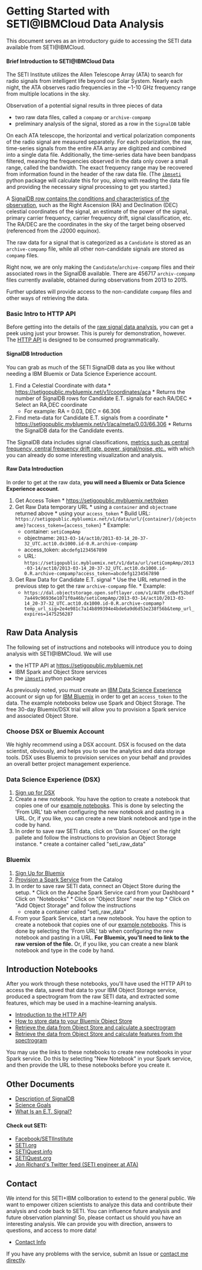 # Getting Started with SETI@IBMCloud Data Analysis

This document serves as an introductory guide to accessing the SETI data available from <span>SETI</span>@IBMCloud. 


#### Brief Introduction to SET<span>I@</span>IBMCloud Data

The SETI Institute utilizes the Allen Telescope Array (ATA) to search for radio signals from intelligent life
beyond our Solar System. Nearly each night, the ATA observes radio frequencies in the ~1-10 GHz 
frequency range from multiple locations in the sky. 

Observation of a potential signal results in three pieces of data

  * two raw data files, called a `compamp` or `archive-compamp`
  * preliminary analysis of the signal, stored as a row in the `SignalDB` table 

On each ATA telescope, the horizontal and vertical polarization 
components of the radio signal are measured separately. 
For each polarization, the raw, time-series signals from the entire ATA array are digitized and 
combined into a single data file. Additionally, the time-series data have been bandpass filtered, meaning the
frequencies observed in the data only cover a small range, called the bandwidth. 
The exact frequency range may be recovered from information found
in the header of the raw data file. (The [`ibmseti`](https://github.com/ibm-cds-labs/ibmseti) python package will calculate this for you, along 
with reading the data file and providing the necessary signal processing to get you started.)

A [SignalDB row contains the conditions and characteristics of the observation](signaldb.md),
such as the Right Ascension (RA) and Declination (DEC) celestial coordinates of the signal, 
an estimate of the power of the signal, primary carrier frequency, carrier frequency drift, 
signal classification, etc. The RA/DEC are the coordinates in the sky of the target being observed 
(referenced from the J2000 equinox). 

The raw data for a signal that is categorized as a `Candidate` is stored as an `archive-compamp` file, 
while all other non-candidate signals are stored as `compamp` files. 

Right now, we are only making the `Candidate`/`archive-compamp` files and their associated
rows in the SignalDB available. There are 456717 `archiv-compamp` files currently available, obtained
during observations from 2013 to 2015. 

Further updates will provide access to the non-candidate `compamp` files and other ways of retrieving the data.

### Basic Intro to HTTP API

Before getting into the details of the [raw signal data analysis](#raw-data-analysis), you can get a peek using just your browser. This is purely for demonstration, however. The [HTTP API](setigopublic.md) is designed to be consumed programmatically. 

#### SignalDB Introduction 

You can grab as much of the SETI SignalDB data as you like without needing a IBM Bluemix or 
Data Science Experience account. 

  1. Find a Celestial Coordinate with data
    * https://setigopublic.mybluemix.net/v1/coordinates/aca
    * Returns the number of SignalDB rows for Candidate E.T. signals for each RA/DEC
    * Select an RA,DEC coordinate  
      * For example:  RA = 0.03, DEC = 66.306  
  2. Find meta-data for Candidate E.T. signals from a coordinate
    * https://setigopublic.mybluemix.net/v1/aca/meta/0.03/66.306
    * Returns the SignalDB data for the Candidate events. 

The SignalDB data includes signal classifications, 
[metrics such as central frequency, central frequency drift rate, power, signal/noise, etc.](signaldb.md), 
with which you can already do some interesting visualization and analysis. 

#### Raw Data Introduction

In order to get at the raw data, **you will need a Bluemix or Data Science Experience account**.

  1. Get Access Token 
    * https://setigopublic.mybluemix.net/token
  2. Get Raw Data temporary URL 
    * using a `container` and `objectname` returned above
    * using your `access_token` 
    * Build URL: `https://setigopublic.mybluemix.net/v1/data/url/{container}/{objectname}?access_token={access_token}`
    * Example: 
      * container: `setiCompAmp`
      * objectname: `2013-03-14/act10/2013-03-14_20-37-32_UTC.act10.dx1000.id-0.R.archive-compamp`
      * access_token: `abcdefg1234567890`
      * URL: `https://setigopublic.mybluemix.net/v1/data/url/setiCompAmp/2013-03-14/act10/2013-03-14_20-37-32_UTC.act10.dx1000.id-0.R.archive-compamp?access_token=abcdefg1234567890`
  3. Get Raw Data for Candidate E.T. signal
    * Use the URL returned in the previous step to get the raw `archive-compamp` file.
    * Example:
      * `https://dal.objectstorage.open.softlayer.com/v1/AUTH_cdbef52bdf7a449c96936e1071f0a46b/setiCompAmp/2013-03-14/act10/2013-03-14_20-37-32_UTC.act10.dx1000.id-0.R.archive-compamp?temp_url_sig=2e4e981c7a14b899394e4bde6a9d6d53e238f56b&temp_url_expires=1475256287`

## Raw Data Analysis

The following set of instructions and notebooks will introduce you to doing analysis with SE<span>TI</span>@IBMCloud. We  will use

  * the HTTP API at https://setigopublic.mybluemix.net
  * IBM Spark and Object Store services
  * the [`ibmseti`](https://github.com/ibm-cds-labs/ibmseti) python package

As previously noted, you must create an [IBM Data Science Experience](http://datascience.ibm.com/) account or sign up for [IBM Bluemix](http://www.ibm.com/cloud-computing/bluemix/) in order to get an `access_token` to the data. The example notebooks below use Spark and Object Storage. The free 30-day Bluemix/DSX trial will allow you to provision a Spark service and associated Object Store. 


### Choose DSX or Bluemix Account

We highly recommend using a DSX account. DSX is focused on the data scientist, obviously, and helps you to 
use the analytics and data storage tools. DSX uses Bluemix to provision services on your 
behalf and provides an overall better project management experience. 

### Data Science Experience (DSX)

  1. [Sign up for DSX](http://datascience.ibm.com/)
  2. Create a new notebook. You have the option to create a notebook that copies one of our [example notebooks](notebooks). This is done by selecting the 'From URL' tab when configuring the new notebook and pasting in a URL. Or, if you like, you can create a new blank notebook and type in the code by hand. 
  3. In order to save raw SETI data, click on 'Data Sources' on the right pallete and follow the instructions to provision an Object Storage instance.
    * create a container called "seti_raw_data"


### Bluemix

  1. [Sign Up for Bluemix](https://console.ng.bluemix.net/registration/?Target=https%3A%2F%2Fconsole.ng.bluemix.net%2Flogin%3Fstate%3D%2Fhome%2Fonboard)
  2. [Provision a Spark Service](https://console.ng.bluemix.net/catalog/services/apache-spark/) from the Catalog
  3. In order to save raw SETI data, connect an Object Store during the setup.
    * Click on the Apache Spark Service card from your Dashboard
    * Click on "Notebooks"
    * Click on "Object Store" near the top
    * Click on "Add Object Storage" and follow the instructions
        * create a container called "seti_raw_data"
  4. From your Spark Service, start a new notebook. You have the option to create a notebook that copies one of our [example notebooks](notebooks). This is done by selecting the 'From URL' tab when configuring the new notebook and pasting in a URL. **For Bluemix, you'll need to link to the raw version of the file.** Or, if you like, you can create a new blank notebook and type in the code by hand. 




## Introduction Notebooks

After you work through these notebooks, you'll have used the HTTP API
to access the data, saved that data to your IBM Object Storage service, produced a spectrogram
from the raw SETI data, and extracted some features, which may be used in a machine-learning analysis.


  * [Introduction to the HTTP API](notebooks/ibmseti_intro_to_http_api.ipynb) 
  * [How to store data to your Bluemix Object Store](notebooks/ibmseti_get_data_tutorial.ipynb)
  * [Retrieve the data from Object Store and calculate a spectrogram](notebooks/ibmseti_my_first_spectrogram.ipynb)
  * [Retrieve the data from Object Store and calculate features from the spectrogram](notebooks/ibmseti_intro_features.ipynb)


You may use the links to these notebooks to create new notebooks in your Spark service. 
Do this by selecting "New Notebook" in your Spark service, and then provide the URL to 
these notebooks before you create it. 

## Other Documents

  * [Description of SignalDB](signaldb.md)
  * [Science Goals](science_goals.md)
  * [What Is an E.T. Signal?](what_is_an_et_signal.md)


#### Check out SETI:

  * [Facebook/SETIInstitute](https://www.facebook.com/SETIInstitute)
  * [SETI.org](http://www.seti.org/)
  * [SETIQuest.info](http://setiquest.info/)
  * [SETIQuest.org](http://setiquest.org/)
  * [Jon Richard's Twitter feed (SETI engineer at ATA)](https://twitter.com/jrseti)

## Contact

We intend for this SETI+IBM collboration to extend to the general public. We want to empower citizen 
scientists to analyze this data and contribute their analysis and code back to SETI. You can influence
future analysis and future observation planning! So, please contact us should you have an interesting
analysis. We can provide you with direction, answers to questions, and access to more data! 

  * [Contact Info](contact_us.md)

If you have any problems with the service, submit an Issue or [contact me directly](https://github.com/gadamc).



